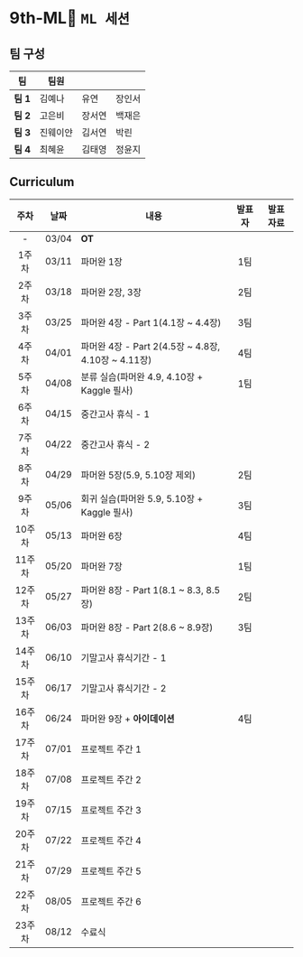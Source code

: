 # 9th-ML🐣 ```ML 세션```

## 팀 구성

|팀|팀원| | |
|---|---|---|---|
|**팀 1**|김예나|유연|장인서|
|**팀 2**|고은비|장서연|백재은|
|**팀 3**|진웨이얀|김서연|박린|
|**팀 4**|최혜윤|김태영|정윤지|

## Curriculum
|주차|날짜|내용|발표자|발표 자료|
|:-:|:---:|---------------|:---:|:-:|
|-|03/04|**OT**|||
|1주차|03/11|파머완 1장|1팀||
|2주차|03/18|파머완 2장, 3장|2팀||
|3주차|03/25|파머완 4장 - Part 1(4.1장 ~  4.4장)|3팀||
|4주차|04/01|파머완 4장 - Part 2(4.5장 ~ 4.8장, 4.10장 ~ 4.11장)|4팀||
|5주차|04/08|분류 실습(파머완 4.9, 4.10장 + Kaggle 필사)|1팀||
|6주차|04/15|중간고사 휴식 - 1|||
|7주차|04/22|중간고사 휴식 - 2|||
|8주차|04/29|파머완 5장(5.9, 5.10장 제외)|2팀||
|9주차|05/06|회귀 실습(파머완 5.9, 5.10장 + Kaggle 필사)|3팀||
|10주차|05/13|파머완 6장|4팀||
|11주차|05/20|파머완 7장|1팀||
|12주차|05/27|파머완 8장 - Part 1(8.1 ~ 8.3, 8.5장)|2팀||
|13주차|06/03|파머완 8장 - Part 2(8.6 ~ 8.9장)|3팀||
|14주차|06/10|기말고사 휴식기간 - 1|||
|15주차|06/17|기말고사 휴식기간 - 2|||
|16주차|06/24|파머완 9장 + **아이데이션**|4팀||
|17주차|07/01|프로젝트 주간 1|||
|18주차|07/08|프로젝트 주간 2|||
|19주차|07/15|프로젝트 주간 3|||
|20주차|07/22|프로젝트 주간 4|||
|21주차|07/29|프로젝트 주간 5|||
|22주차|08/05|프로젝트 주간 6|||
|23주차|08/12|수료식|||
